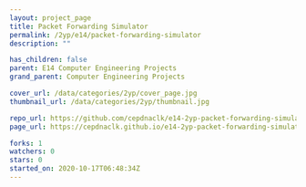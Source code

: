 ```yaml
---
layout: project_page
title: Packet Forwarding Simulator
permalink: /2yp/e14/packet-forwarding-simulator
description: ""

has_children: false
parent: E14 Computer Engineering Projects
grand_parent: Computer Engineering Projects

cover_url: /data/categories/2yp/cover_page.jpg
thumbnail_url: /data/categories/2yp/thumbnail.jpg

repo_url: https://github.com/cepdnaclk/e14-2yp-packet-forwarding-simulator
page_url: https://cepdnaclk.github.io/e14-2yp-packet-forwarding-simulator

forks: 1
watchers: 0
stars: 0
started_on: 2020-10-17T06:48:34Z
---
```



